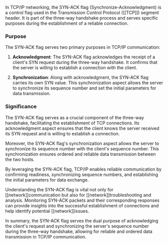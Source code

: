 In TCP/IP networking, the SYN-ACK flag (Synchronize-Acknowledgment) is a control flag used in the Transmission Control Protocol ([[TCP]]) segment header. It is part of the three-way handshake process and serves specific purposes during the establishment of a reliable connection.

### Purpose

The SYN-ACK flag serves two primary purposes in TCP/IP communication:

1. **Acknowledgment**: The SYN-ACK flag acknowledges the receipt of a client's SYN request during the three-way handshake. It confirms that the server is willing to establish a connection with the client.

2. **Synchronization**: Along with acknowledgment, the SYN-ACK flag carries its own SYN value. This synchronization aspect allows the server to synchronize its sequence number and set the initial parameters for data transmission.

### Significance

The SYN-ACK flag serves as a crucial component of the three-way handshake, facilitating the establishment of TCP connections. Its acknowledgment aspect ensures that the client knows the server received its SYN request and is willing to establish a connection.

Moreover, the SYN-ACK flag's synchronization aspect allows the server to synchronize its sequence number with the client's sequence number. This synchronization ensures ordered and reliable data transmission between the two hosts.

By leveraging the SYN-ACK flag, TCP/IP enables reliable communication by confirming readiness, synchronizing sequence numbers, and establishing the initial parameters for data exchange.

Understanding the SYN-ACK flag is vital not only for [[network]]communication but also for [[network]]troubleshooting and analysis. Monitoring SYN-ACK packets and their corresponding responses can provide insights into the successful establishment of connections and help identify potential [[network]]issues.

In summary, the SYN-ACK flag serves the dual purpose of acknowledging the client's request and synchronizing the server's sequence number during the three-way handshake, allowing for reliable and ordered data transmission in TCP/IP communication.